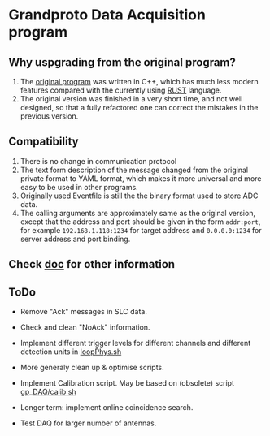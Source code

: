 # Grandproto Data Acquisition program

## Why uspgrading from the original program?
1. The [original program](https://github.com/TREND50/GRANDproto_DAQ)
was written in C++, which has much less modern
features compared with the currently using
[RUST](http://www.rust-lang.org) language.
2. The original version was finished in a very short time, and not well
 designed, so that a fully refactored one can correct the mistakes in the previous version.

## Compatibility
1. There is no change in communication protocol
2. The text form description of the message changed from the original
private format to YAML format, which makes it more universal and more
easy to be used in other programs.
3. Originally used Eventfile is still the the binary format used to
store ADC data.
4. The calling arguments are approximately same as the original version,
 except that the address and port should be given in the form
  ```addr:port```, for example ```192.168.1.118:1234``` for target
  address and ```0.0.0.0:1234``` for server address and port binding.

## Check [doc](doc) for other information

## ToDo
- Remove "Ack" messages in SLC data.
- Check and clean "NoAck" information.
- Implement different trigger levels for different channels and different detection units in [loopPhys.sh](https://github.com/TREND50/gp_daq/blob/master/scripts/loopPhys.sh)
- More generaly clean up & optimise scripts.
- Implement Calibration script. May be based on (obsolete) script [gp_DAQ/calib.sh](https://github.com/TREND50/GRANDproto_DAQ/blob/master/calib.sh)

- Longer term: implement online coincidence search.
- Test DAQ for larger number of antennas.
